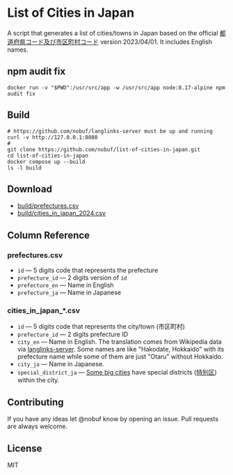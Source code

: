 # List of Cities in Japan

A script that generates a list of cities/towns in Japan based on the official [都道府県コード及び市区町村コード](http://www.soumu.go.jp/denshijiti/code.html) version 2023/04/01. It includes English names.

## npm audit fix

```shell
docker run -v "$PWD":/usr/src/app -w /usr/src/app node:8.17-alpine npm audit fix
```

## Build

```shell
# https://github.com/nobuf/langlinks-server must be up and running
curl -v http://127.0.0.1:8080
#
git clone https://github.com/nobuf/list-of-cities-in-japan.git
cd list-of-cities-in-japan
docker compose up --build
ls -l build
```

## Download

- [build/prefectures.csv](build/prefectures.csv)
- [build/cities_in_japan_2024.csv](build/cities_in_japan_2024.csv)

## Column Reference

### prefectures.csv

- `id` — 5 digits code that represents the prefecture
- `prefecture_id` — 2 digits version of `id`
- `prefecture_en` — Name in English
- `prefecture_ja` — Name in Japanese

### cities_in_japan_*.csv

- `id` — 5 digits code that represents the city/town (市区町村)
- `prefecture_id` — 2 digits prefecture ID
- `city_en` — Name in English. The translation comes from Wikipedia data via [langlinks-server](https://github.com/nobuf/langlinks-server). Some names are like "Hakodate, Hokkaido" with its prefecture name while some of them are just "Otaru" without Hokkaido.
- `city_ja` — Name in Japanese.
- `special_district_ja` — [Some big cities](https://en.wikipedia.org/wiki/Cities_designated_by_government_ordinance_of_Japan) have special districts ([特別区](https://ja.wikipedia.org/wiki/%E7%89%B9%E5%88%A5%E5%8C%BA)) within the city.

## Contributing

If you have any ideas let @nobuf know by opening an issue. Pull requests are always welcome.

## License

MIT
